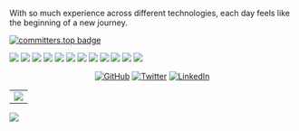 With so much experience across different technologies, each day feels like the beginning of a new journey.

[![committers.top badge](https://user-badge.committers.top/suriname_private/rafageist.svg)](https://user-badge.committers.top/suriname_private/rafageist)

<p align="left">
  <img src="https://img.shields.io/badge/Software-Engineer-blue">
  <img src="https://img.shields.io/badge/Software-Architect-blue">
  <img src="https://img.shields.io/badge/Project-Manager-blue">
  <img src="https://img.shields.io/badge/Web-Developer-white">
  <img src="https://img.shields.io/badge/App-Developer-green">
  <img src="https://img.shields.io/badge/Desktop-Developer-red">
  <img src="https://img.shields.io/badge/Linux-Admin-black">
  <img src="https://img.shields.io/badge/Windows-Admin-black">
  <img src="https://img.shields.io/badge/Social-Media-blue">
  <img src="https://img.shields.io/badge/Community-Manager-blue">
  <img src="https://img.shields.io/badge/Programming-Contest-red">
  <img src="https://img.shields.io/badge/Chess-Enthusiastic-brown">
</p>

<p align="center">
  <a href="https://github.com/rafageist"><img src="https://img.shields.io/github/followers/rafageist.svg?label=GitHub&style=social" alt="GitHub"></a>
  <a href="https://twitter.com/rafageist"><img src="https://img.shields.io/twitter/follow/rafageist?label=Twitter&style=social" alt="Twitter"></a>
  <a href="https://www.linkedin.com/in/rafageist/"><img src="https://img.shields.io/badge/LinkedIn--_.svg?style=social&logo=linkedin" alt="LinkedIn"></a>
</p>
<table align="center" width="70%">
  <tr>
    <td><img src="https://github-profile-trophy.vercel.app/?username=rafageist&theme=kimbie_dark&column=3&row=3"></td>
  </tr>
</table>

</p>

<p>
  <a href="#"><img src="https://github-readme-activity-graph.vercel.app/graph?username=rafageist&theme=react"></a>
</p>




